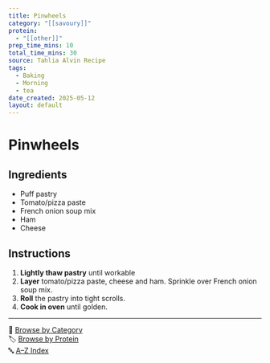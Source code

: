 ```yaml
---
title: Pinwheels
category: "[[savoury]]"
protein:
  - "[[other]]"
prep_time_mins: 10
total_time_mins: 30
source: Tahlia Alvin Recipe
tags:
  - Baking
  - Morning
  - tea
date_created: 2025-05-12
layout: default
---
```


# Pinwheels

## Ingredients

- Puff pastry
- Tomato/pizza paste
- French onion soup mix
- Ham
- Cheese

## Instructions

1. **Lightly thaw pastry** until workable
2. **Layer** tomato/pizza paste, cheese and ham. Sprinkle over French onion soup mix.
3. **Roll** the pastry into tight scrolls.
4. **Cook in oven** until golden. 


---

📁 [Browse by Category](../indexes/categories.md)  
🏷️ [Browse by Protein](../indexes/proteins.md)  
🔤 [A–Z Index](../indexes/alphabet.md)
